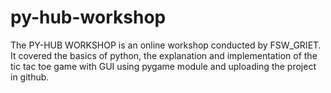 # py-hub-workshop
The PY-HUB WORKSHOP is an online workshop conducted by FSW_GRIET. It covered the basics of python, the explanation and implementation  of the tic tac toe game with GUI using pygame module and uploading the project in github. 
